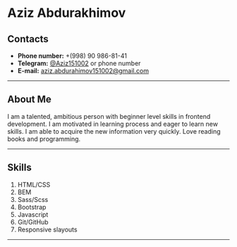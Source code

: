 # **Aziz Abdurakhimov**

##  **Contacts**

+ **Phone number:** +(998) 90 986-81-41
+ **Telegram:** [@Aziz151002](https://t.me//Aziz151002) or phone number
+ **E-mail:** aziz.abdurahimov151002@gmail.com
---

## **About Me**

I am a talented, ambitious person with beginner level skills in frontend development. I am motivated in learning process and eager to learn new skills. I am able to acquire the new information very quickly. 
Love reading books and programming.

---

## **Skills**

1. HTML/CSS
2. BEM
3. Sass/Scss
4. Bootstrap
5. Javascript
6. Git/GitHub
7. Responsive slayouts
---